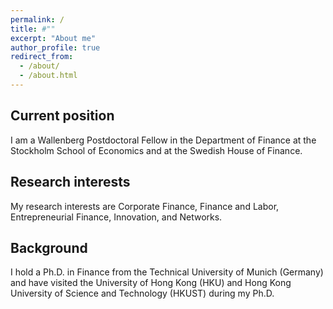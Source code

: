 ```yaml
---
permalink: /
title: #""
excerpt: "About me"
author_profile: true
redirect_from: 
  - /about/
  - /about.html
---
```




## Current position
I am a Wallenberg Postdoctoral Fellow in the Department of Finance at the Stockholm School of Economics and at the Swedish House of Finance.

## Research interests
My research interests are Corporate Finance, Finance and Labor, Entrepreneurial Finance, Innovation, and Networks.

## Background
I hold a Ph.D. in Finance from the Technical University of Munich (Germany) and have visited the University of Hong Kong (HKU) and Hong Kong University of Science and Technology  (HKUST) during my Ph.D.

